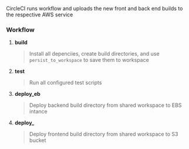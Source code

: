 CircleCI runs workflow and uploads the new front and back end builds to the respective AWS service

### Workflow
1. **build**
    >Install all depenciies, create build directories, and use `persist_to_workspace` to save them to workspace
2. **test** 
    >Run all configured test scripts
3. **deploy_eb**
    >Deploy backend build directory from shared workspace to EBS intance
4. **deploy_**
    >Deploy frontend build directory from shared workspace to S3 bucket